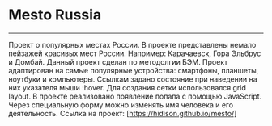 # Mesto Russia
------------------

Проект о популярных местах России. В проекте представлены немало пейзажей красивых мест России. Например: Карачаевск, Гора Эльбрус и Домбай. Данный проект сделан по методолгии БЭМ. Проект адаптирован на самые популярные устройства: смартфоны, планшеты, ноутбуки и компьютеры. Ссылкам задано состояние при наведении на них указателя мыши :hover. Для создания сетки использовался grid layout. В проекте реализовано появление попапа с помощью JavaScript. Через специальную форму можно изменять имя человека и его деятельность.
Ссылка на проект: [https://hidison.github.io/mesto/]